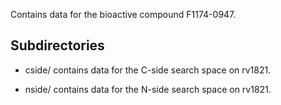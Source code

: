 Contains data for the bioactive compound F1174-0947.

## Subdirectories

- cside/ contains data for the C-side search space on rv1821.

- nside/ contains data for the N-side search space on rv1821.


